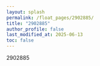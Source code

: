 ```yaml
---
layout: splash
permalink: /float_pages/2902885/
title: "2902885"
author_profile: false
last_modified_at: 2025-06-13
toc: false
---
```

 
2902885
